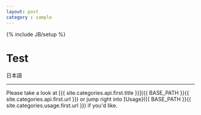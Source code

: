 ```yaml
---
layout: post
category : sample
---
```

{% include JB/setup %}

Test
========================
日本語 

-------------------------



Please take a look at [{{ site.categories.api.first.title }}]({{ BASE_PATH }}{{ site.categories.api.first.url }}) 
or jump right into [Usage]({{ BASE_PATH }}{{ site.categories.usage.first.url }}) if you'd like.